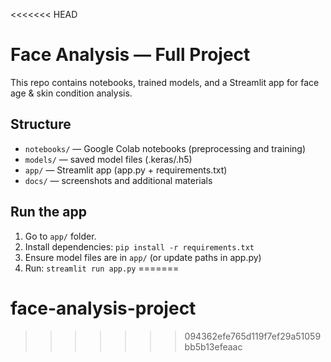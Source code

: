<<<<<<< HEAD
# Face Analysis — Full Project

This repo contains notebooks, trained models, and a Streamlit app for face age & skin condition analysis.

## Structure
- `notebooks/` — Google Colab notebooks (preprocessing and training)
- `models/` — saved model files (.keras/.h5)
- `app/` — Streamlit app (app.py + requirements.txt)
- `docs/` — screenshots and additional materials

## Run the app
1. Go to `app/` folder.
2. Install dependencies: `pip install -r requirements.txt`
3. Ensure model files are in `app/` (or update paths in app.py)
4. Run: `streamlit run app.py`
=======
# face-analysis-project
>>>>>>> 094362efe765d119f7ef29a51059bb5b13efeaac
